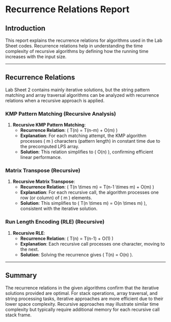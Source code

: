 # Recurrence Relations Report

## Introduction
This report explains the recurrence relations for algorithms used in the Lab Sheet codes. Recurrence relations help in understanding the time complexity of recursive algorithms by defining how the running time increases with the input size.

---
## Recurrence Relations
Lab Sheet 2 contains mainly iterative solutions, but the string pattern matching and array traversal algorithms can be analyzed with recurrence relations when a recursive approach is applied.

### KMP Pattern Matching (Recursive Analysis)
1. **Recursive KMP Pattern Matching**:
   - **Recurrence Relation**: \( T(n) = T(n-m) + O(m) \)
   - **Explanation**: For each matching attempt, the KMP algorithm processes \( m \) characters (pattern length) in constant time due to the precomputed LPS array.
   - **Solution**: This relation simplifies to \( O(n) \), confirming efficient linear performance.

### Matrix Transpose (Recursive)
1. **Recursive Matrix Transpose**:
   - **Recurrence Relation**: \( T(n \times m) = T(n-1 \times m) + O(m) \)
   - **Explanation**: For each recursive call, the algorithm processes one row (or column) of \( m \) elements.
   - **Solution**: This simplifies to \( T(n \times m) = O(n \times m) \), consistent with the iterative solution.

### Run Length Encoding (RLE) (Recursive)
1. **Recursive RLE**:
   - **Recurrence Relation**: \( T(n) = T(n-1) + O(1) \)
   - **Explanation**: Each recursive call processes one character, moving to the next.
   - **Solution**: Solving the recurrence gives \( T(n) = O(n) \).

---

## Summary
The recurrence relations in the given algorithms confirm that the iterative solutions provided are optimal. For stack operations, array traversal, and string processing tasks, iterative approaches are more efficient due to their lower space complexity. Recursive approaches may illustrate similar time complexity but typically require additional memory for each recursive call stack frame.

